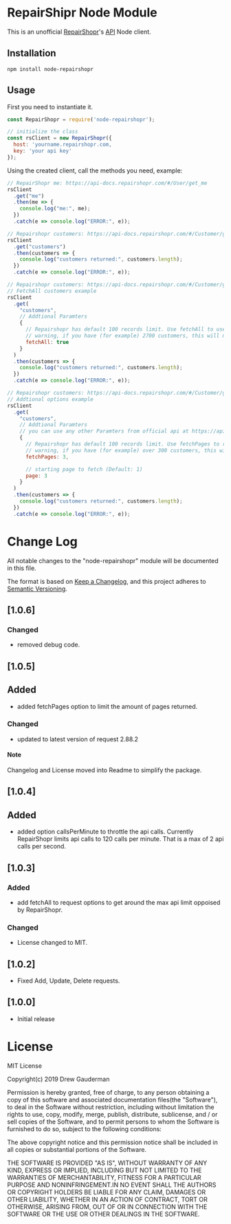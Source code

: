 # RepairShipr Node Module

This is an unofficial [RepairShopr](https://www.repairshopr.com/)'s [API](https://api-docs.repairshopr.com/) Node client.

## Installation

```
npm install node-repairshopr
```

## Usage

First you need to instantiate it.

```javascript
const RepairShopr = require('node-repairshopr');

// initialize the class
const rsClient = new RepairShopr({
  host: 'yourname.repairshopr.com,
  key: 'your api key'
});
```

Using the created client, call the methods you need, example:

```javascript
// RepairShopr me: https://api-docs.repairshopr.com/#/User/get_me
rsClient
  .get("me")
  .then(me => {
    console.log("me:", me);
  })
  .catch(e => console.log("ERROR:", e));

// Repairshopr customers: https://api-docs.repairshopr.com/#/Customer/get_customers
rsClient
  .get("customers")
  .then(customers => {
    console.log("customers returned:", customers.length);
  })
  .catch(e => console.log("ERROR:", e));

// Repairshopr customers: https://api-docs.repairshopr.com/#/Customer/get_customers
// FetchAll customers example
rsClient
  .get(
    "customers",
    // Addtional Paramters
    {
      // Repairshopr has default 100 records limit. Use fetchAll to use multiple requests to get all the records.
      // warning, if you have (for example) 2700 customers, this will make 27 API requests.
      fetchAll: true
    }
  )
  .then(customers => {
    console.log("customers returned:", customers.length);
  })
  .catch(e => console.log("ERROR:", e));

// Repairshopr customers: https://api-docs.repairshopr.com/#/Customer/get_customers
// Addtional options example
rsClient
  .get(
    "customers",
    // Addtional Paramters
    // you can use any other Paramters from official api at https://api-docs.repairshopr.com/#/Customer/get_customers
    {
      // Repairshopr has default 100 records limit. Use fetchPages to return a few pages of records
      // warning, if you have (for example) over 300 customers, this will make 3 API requests.
      fetchPages: 3,

      // starting page to fetch (Default: 1)
      page: 3
    }
  )
  .then(customers => {
    console.log("customers returned:", customers.length);
  })
  .catch(e => console.log("ERROR:", e));
```

# Change Log

All notable changes to the "node-repairshopr" module will be documented in this file.

The format is based on [Keep a Changelog](https://keepachangelog.com/en/1.0.0/),
and this project adheres to [Semantic Versioning](https://semver.org/spec/v2.0.0.html).

## [1.0.6]

### Changed

- removed debug code.

## [1.0.5]

## Added

- added fetchPages option to limit the amount of pages returned.

### Changed

- updated to latest version of request 2.88.2

#### Note

Changelog and License moved into Readme to simplify the package.

## [1.0.4]

## Added

- added option callsPerMinute to throttle the api calls. Currently RepairShopr limits api calls to 120 calls per minute. That is a max of 2 api calls per second.

## [1.0.3]

### Added

- add fetchAll to request options to get around the max api limit oppoised by RepairShopr.

### Changed

- License changed to MIT.

## [1.0.2]

- Fixed Add, Update, Delete requests.

## [1.0.0]

- Initial release

# License

MIT License

Copyright(c) 2019 Drew Gauderman

Permission is hereby granted, free of charge, to any person obtaining a copy
of this software and associated documentation files(the "Software"), to deal
in the Software without restriction, including without limitation the rights
to use, copy, modify, merge, publish, distribute, sublicense, and / or sell
copies of the Software, and to permit persons to whom the Software is
furnished to do so, subject to the following conditions:

The above copyright notice and this permission notice shall be included in all
copies or substantial portions of the Software.

THE SOFTWARE IS PROVIDED "AS IS", WITHOUT WARRANTY OF ANY KIND, EXPRESS OR
IMPLIED, INCLUDING BUT NOT LIMITED TO THE WARRANTIES OF MERCHANTABILITY,
FITNESS FOR A PARTICULAR PURPOSE AND NONINFRINGEMENT.IN NO EVENT SHALL THE
AUTHORS OR COPYRIGHT HOLDERS BE LIABLE FOR ANY CLAIM, DAMAGES OR OTHER
LIABILITY, WHETHER IN AN ACTION OF CONTRACT, TORT OR OTHERWISE, ARISING FROM,
OUT OF OR IN CONNECTION WITH THE SOFTWARE OR THE USE OR OTHER DEALINGS IN THE
SOFTWARE.
